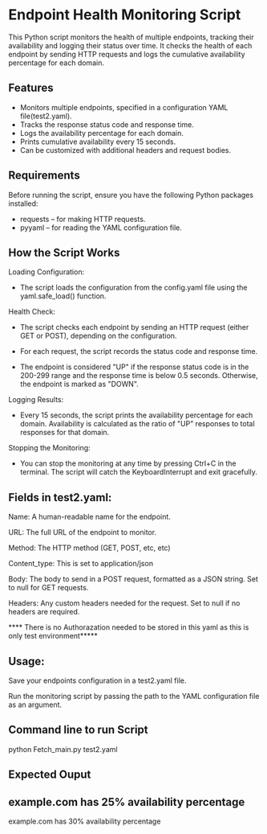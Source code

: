 # Endpoint Health Monitoring Script

This Python script monitors the health of multiple endpoints, tracking their availability and logging their status over time. It checks the health of each endpoint by sending HTTP requests and logs the cumulative availability percentage for each domain.

## Features

- Monitors multiple endpoints, specified in a configuration YAML file(test2.yaml).
- Tracks the response status code and response time.
- Logs the availability percentage for each domain.
- Prints cumulative availability every 15 seconds.
- Can be customized with additional headers and request bodies.

## Requirements

Before running the script, ensure you have the following Python packages installed:

- requests – for making HTTP requests.
- pyyaml – for reading the YAML configuration file.


## How the Script Works

Loading Configuration:

- The script loads the configuration from the config.yaml file using the yaml.safe_load() function.

Health Check:

- The script checks each endpoint by sending an HTTP request (either GET or POST), depending on the configuration.

- For each request, the script records the status code and response time.

- The endpoint is considered "UP" if the response status code is in the 200-299 range and the response time is below 0.5 seconds. Otherwise, the endpoint is marked as "DOWN".

Logging Results:

- Every 15 seconds, the script prints the availability percentage for each domain. Availability is calculated as the ratio of "UP" responses to total responses for that domain.

Stopping the Monitoring:

- You can stop the monitoring at any time by pressing Ctrl+C in the terminal. The script will catch the KeyboardInterrupt and exit gracefully.



## Fields in test2.yaml:

Name: A human-readable name for the endpoint.

URL: The full URL of the endpoint to monitor.

Method: The HTTP method (GET, POST, etc, etc)

Content_type: This is set to application/json

Body: The body to send in a POST request, formatted as a JSON string. Set to null for GET requests.

Headers: Any custom headers needed for the request. Set to null if no headers are required.

**** There is no Authorazation needed to be stored in this yaml as this is only test environment*****

## Usage:

Save your endpoints configuration in a test2.yaml file.

Run the monitoring script by passing the path to the YAML configuration file as an argument.


## Command line to run Script

python Fetch_main.py test2.yaml


## Expected Ouput

example.com has 25% availability percentage
---
example.com has 30% availability percentage




